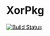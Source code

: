# XorPkg

[![Build Status](https://github.com/krishna-praneet/XorPkg.jl/actions/workflows/CI.yml/badge.svg?branch=main)](https://github.com/krishna-praneet/XorPkg.jl/actions/workflows/CI.yml?query=branch%3Amain)
